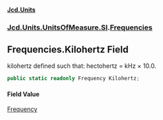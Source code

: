 #### [Jcd.Units](index 'index')
### [Jcd.Units.UnitsOfMeasure.SI](Jcd.Units.UnitsOfMeasure.SI 'Jcd.Units.UnitsOfMeasure.SI').[Frequencies](Frequencies 'Jcd.Units.UnitsOfMeasure.SI.Frequencies')

## Frequencies.Kilohertz Field

kilohertz defined such that: hectohertz = kHz × 10.0.

```csharp
public static readonly Frequency Kilohertz;
```

#### Field Value
[Frequency](Frequency 'Jcd.Units.UnitTypes.Frequency')